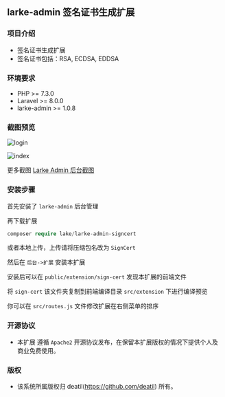 ## larke-admin 签名证书生成扩展


### 项目介绍

*  签名证书生成扩展
*  签名证书包括：RSA, ECDSA, EDDSA


### 环境要求

 - PHP >= 7.3.0
 - Laravel >= 8.0.0
 - larke-admin >= 1.0.8


### 截图预览

![login](https://user-images.githubusercontent.com/24578855/101988572-71360b80-3cd5-11eb-9109-1e959f99663b.png)

![index](https://user-images.githubusercontent.com/24578855/101989891-51571580-3cde-11eb-8a6a-ec602d1eaf1c.png)


更多截图 
[Larke Admin 后台截图](https://github.com/deatil/larke-admin/issues/1)


### 安装步骤

首先安装了 `larke-admin` 后台管理

再下载扩展

```php
composer require lake/larke-admin-signcert
```

或者本地上传，上传请将压缩包名改为 `SignCert` 

然后在 `后台->扩展` 安装本扩展

安装后可以在 `public/extension/sign-cert` 发现本扩展的前端文件

将 `sign-cert` 该文件夹复制到前端编译目录 `src/extension` 下进行编译预览

你可以在 `src/routes.js` 文件修改扩展在右侧菜单的排序


### 开源协议

*  本扩展 遵循 `Apache2` 开源协议发布，在保留本扩展版权的情况下提供个人及商业免费使用。 


### 版权

*  该系统所属版权归 deatil(https://github.com/deatil) 所有。
